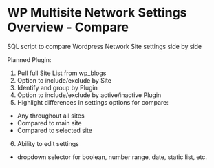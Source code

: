 # WP Multisite Network Settings Overview - Compare

SQL script  to compare Wordpress Network Site settings side by side

Planned Plugin:
1. Pull full Site List from wp_blogs 
2. Option to include/exclude by Site
3. Identify and group by Plugin
4. Option to include/exclude by active/inactive Plugin
5. Highlight differences in settings
  options for compare:
  - Any throughout all sites
  - Compared to main site
  - Compared to selected site
6. Ability to edit settings
  - dropdown selector for boolean, number range, date, static list, etc.
